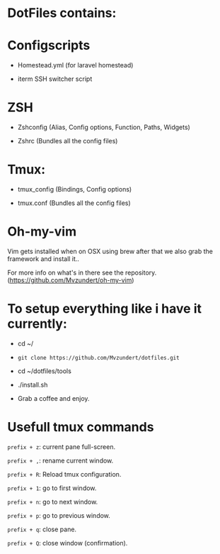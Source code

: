# DotFiles contains:
# Configscripts

* Homestead.yml (for laravel homestead)

* iterm SSH switcher script

# ZSH

* Zshconfig (Alias, Config options, Function, Paths, Widgets)

* Zshrc (Bundles all the config files)

# Tmux:

* tmux_config (Bindings, Config options)

* tmux.conf (Bundles all the config files)

# Oh-my-vim
Vim gets installed when on OSX using brew after that we also grab 
the framework and install it..

For more info on what's in there see the repository.
 (https://github.com/Mvzundert/oh-my-vim)

# To setup everything like i have it currently:
* cd ~/

* `git clone https://github.com/Mvzundert/dotfiles.git`

* cd ~/dotfiles/tools

* ./install.sh

* Grab a coffee and enjoy.

# Usefull tmux commands

`prefix + z`: current pane full-screen.

`prefix + ,`: rename current window.

`prefix + R`: Reload tmux configuration.

`prefix + 1`: go to first window.

`prefix + n`: go to next window.

`prefix + p`: go to previous window.

`prefix + q`: close pane.

`prefix + Q`: close window (confirmation).
